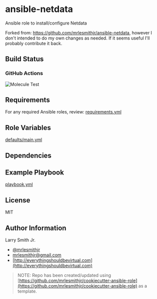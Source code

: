 # ansible-netdata

Ansible role to install/configure Netdata

Forked from: https://github.com/mrlesmithjr/ansible-netdata, however I don't intended to do my own changes as needed. If it seems useful I'll probably contribute it back.

## Build Status

### GitHub Actions
![Molecule Test](https://github.com/jprltsnz/ansible-netdata/workflows/Molecule%20Test/badge.svg)
## Requirements

For any required Ansible roles, review:
[requirements.yml](requirements.yml)

## Role Variables

[defaults/main.yml](defaults/main.yml)

## Dependencies

## Example Playbook

[playbook.yml](playbook.yml)

## License

MIT

## Author Information

Larry Smith Jr.

- [@mrlesmithjr](https://twitter.com/mrlesmithjr)
- [mrlesmithjr@gmail.com](mailto:mrlesmithjr@gmail.com)
- [http://everythingshouldbevirtual.com](http://everythingshouldbevirtual.com)

> NOTE: Repo has been created/updated using [https://github.com/mrlesmithjr/cookiecutter-ansible-role](https://github.com/mrlesmithjr/cookiecutter-ansible-role) as a template.
